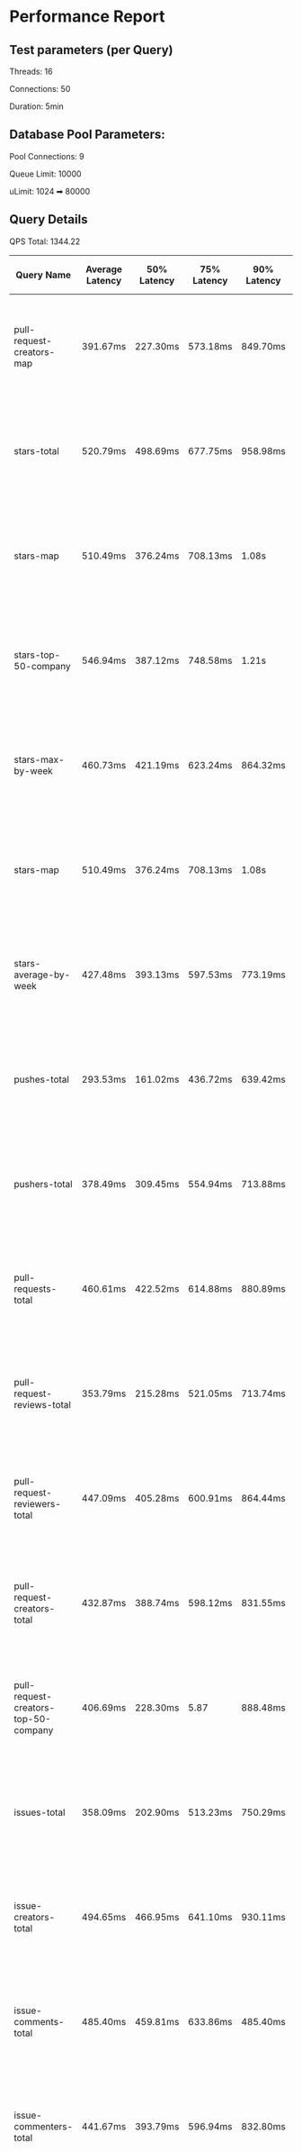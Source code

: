 # Performance Report

## Test parameters (per Query)

Threads: 16

Connections: 50

Duration: 5min

## Database Pool Parameters:

Pool Connections: 9

Queue Limit: 10000

uLimit: 1024 ➡ 80000

## Query Details

QPS Total: 1344.22

| Query Name                           | Average Latency | 50% Latency | 75% Latency | 90% Latency | 99% Latency | Request in Duration                   | Request/Sec | Socket Errors                                              | HTTP Errors |
|--------------------------------------|-----------------|-------------|-------------|-------------|-------------|---------------------------------------|-------------|------------------------------------------------------------|-------------|
| pull-request-creators-map            | 391.67ms        | 227.30ms    | 573.18ms    | 849.70ms    | 1.61s       | 16450 requests in 5.00m, 25.66MB read | 54.81       | Socket errors: connect 287, read 2144, write 0, timeout 0  |             |
| stars-total                          | 520.79ms        | 498.69ms    | 677.75ms    | 958.98ms    | 1.80s       | 18443 requests in 5.00m, 9.56MB read  | 61.46       | Socket errors: connect 145, read 1247, write 0, timeout 0  | 1           |
| stars-map                            | 510.49ms        | 376.24ms    | 708.13ms    | 1.08s       | 2.33s       | 9360 requests in 5.00m, 47.21MB read  | 31.19       | Socket errors: connect 311, read 2618, write 0, timeout 2  |             |
| stars-top-50-company                 | 546.94ms        | 387.12ms    | 748.58ms    | 1.21s       | 2.55s       | 10290 requests in 5.00m, 31.89MB read | 34.29       | Socket errors: connect 369, read 2324, write 0, timeout 15 |             |
| stars-max-by-week                    | 460.73ms        | 421.19ms    | 623.24ms    | 864.32ms    | 1.58s       | 18023 requests in 5.00m, 10.99MB read | 60.06       | Socket errors: connect 162, read 1324, write 0, timeout 0  |             |
| stars-map                            | 510.49ms        | 376.24ms    | 708.13ms    | 1.08s       | 2.33s       | 9360 requests in 5.00m, 47.21MB read  | 31.19       | Socket errors: connect 311, read 2618, write 0, timeout 2  |             |
| stars-average-by-week                | 427.48ms        | 393.13ms    | 597.53ms    | 773.19ms    | 1.49s       | 17794 requests in 5.00m, 10.98MB read | 59.30       | Socket errors: connect 167, read 1192, write 0, timeout 0  |             |
| pushes-total                         | 293.53ms        | 161.02ms    | 436.72ms    | 639.42ms    | 1.29s       | 12788 requests in 5.00m, 6.33MB read  | 42.61       | Socket errors: connect 673, read 1067, write 0, timeout 0  |             |
| pushers-total                        | 378.49ms        | 309.45ms    | 554.94ms    | 713.88ms    | 1.31s       | 18181 requests in 5.00m, 9.52MB read  | 60.58       | Socket errors: connect 183, read 1150, write 0, timeout 0  |             |
| pull-requests-total                  | 460.61ms        | 422.52ms    | 614.88ms    | 880.89ms    | 1.59s       | 19491 requests in 5.00m, 10.27MB read | 64.95       | Socket errors: connect 228, read 1289, write 0, timeout 0  |             |
| pull-request-reviews-total           | 353.79ms        | 215.28ms    | 521.05ms    | 713.74ms    | 1.43s       | 18356 requests in 5.00m, 9.77MB read  | 61.17       | Socket errors: connect 285, read 1307, write 0, timeout 1  |             |
| pull-request-reviewers-total         | 447.09ms        | 405.28ms    | 600.91ms    | 864.44ms    | 1.55s       | 19707 requests in 5.00m, 10.71MB read | 65.67       | Socket errors: connect 157, read 1322, write 0, timeout 0  |             |
| pull-request-creators-total          | 432.87ms        | 388.74ms    | 598.12ms    | 831.55ms    | 1.52s       | 17924 requests in 5.00m, 9.52MB read  | 59.73       | Socket errors: connect 243, read 1404, write 0, timeout 1  |             |
| pull-request-creators-top-50-company | 406.69ms        | 228.30ms    | 5.87        | 888.48ms    | 1.76s       | 12979 requests in 5.00m, 33.37MB read | 43.25       | Socket errors: connect 354, read 2343, write 0, timeout 1  |             |
| issues-total                         | 358.09ms        | 202.90ms    | 513.23ms    | 750.29ms    | 1.59s       | 16794 requests in 5.00m, 8.77MB read  | 55.96       | Socket errors: connect 426, read 1271, write 0, timeout 0  |             |
| issue-creators-total                 | 494.65ms        | 466.95ms    | 641.10ms    | 930.11ms    | 1.74s       | 19263 requests in 5.00m, 10.15MB read | 64.19       | Socket errors: connect 181, read 1137, write 0, timeout 0  |             |
| issue-comments-total                 | 485.40ms        | 459.81ms    | 633.86ms    | 485.40ms    | 1.67s       | 19158 requests in 5.00m, 10.27MB read | 63.84       | Socket errors: connect 163, read 1221, write 0, timeout 1  |             |
| issue-commenters-total               | 441.67ms        | 393.79ms    | 596.94ms    | 832.80ms    | 1.62s       | 19283 requests in 5.00m, 10.28MB read | 64.26       | Socket errors: connect 179, read 1334, write 0, timeout 0  |             |
| forkers-total                        | 190.19ms        | 132.28ms    | 181.21ms    | 434.78ms    | 801.75ms    | 23745 requests in 5.00m, 12.49MB read | 79.12       | Socket errors: connect 316, read 1756, write 0, timeout 0  |             |
| committers-total                     | 478.47ms        | 459.73ms    | 640.89ms    | 883.98ms    | 1.59s       | 18376 requests in 5.00m, 9.60MB read  | 61.23       | Socket errors: connect 173, read 1287, write 0, timeout 0  |             |
| commits-total                        | 337.86ms        | 191.31ms    | 507.79ms    | 697.94ms    | 1.43s       | 16268 requests in 5.00m, 8.54MB read  | 54.21       | Socket errors: connect 413, read 1195, write 0, timeout 0  |             |
| commit-commenters-total              | 414.22ms        | 351.68ms    | 570.24ms    | 787.18ms    | 1.53s       | 19562 requests in 5.00m, 10.41MB read | 65.18       | Socket errors: connect 175, read 1401, write 0, timeout 0  |             |
| commits-time-distribution            | 448.84ms        | 310.79ms    | 640.77ms    | 951.41ms    | 1.89s       | 8872 requests in 5.00m, 44.69MB read  | 29.56       | Socket errors: connect 324, read 2378, write 0, timeout 2  | 1           |
| pull-requests-history                | 500.07ms        | 398.96ms    | 701.47ms    | 1.05s       | 1.87s       | 6625 requests in 5.00m, 41.77MB read  | 22.08       | Socket errors: connect 753, read 2003, write 0, timeout 3  | 1           |
| pull-request-creators-per-month      | 468.46ms        | 355.00ms    | 664.32ms    | 991.09ms    | 1.81s       | 8271 requests in 5.00m, 49.86MB read  | 27.56       | Socket errors: connect 344, read 2373, write 0, timeout 3  |             |
| stars-history                        | 552.15ms        | 448.97ms    | 756.39ms    | 1.10s       | 2.17s       | 8035 requests in 5.00m, 69.74MB read  | 26.77       | Socket errors: connect 398, read 2836, write 0, timeout 2  |             |
